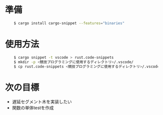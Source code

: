 # 準備

``` bash
    $ cargo install cargo-snippet --features="binaries"
```

# 使用方法

``` bash
    $ cargo snippet -t vscode > rust.code-snippets
    $ mkdir -p <競技プログラミングに使用するディレクトリ>/.vscode/
    $ cp rust.code-snippets <競技プログラミングに使用するディレクトリ>/.vscode/
```

# 次の目標
* 遅延セグメント木を実装したい
* 関数の単体testを作成
